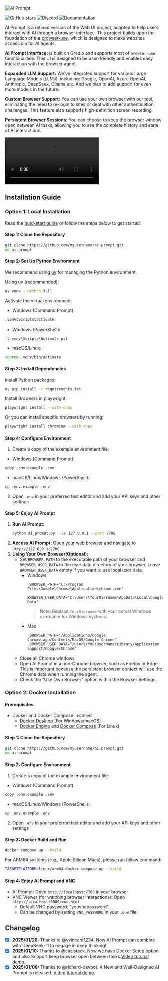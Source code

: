 <img src="./assets/ai-prompt.png" alt="AI Prompt" width="full"/>

<br/>

[![GitHub stars](https://img.shields.io/github/stars/myusername/ai-prompt?style=social)](https://github.com/myusername/ai-prompt/stargazers)
[![Discord](https://img.shields.io/discord/1303749220842340412?color=7289DA&label=Discord&logo=discord&logoColor=white)](https://link.browser-use.com/discord)
[![Documentation](https://img.shields.io/badge/Documentation-📕-blue)](https://docs.browser-use.com)

AI Prompt is a refined version of the Web UI project, adapted to help users interact with AI through a browser interface. This project builds upon the foundation of the [browser-use](https://github.com/browser-use/browser-use), which is designed to make websites accessible for AI agents.

**AI Prompt Interface:** is built on Gradio and supports most of `browser-use` functionalities. This UI is designed to be user-friendly and enables easy interaction with the browser agent.

**Expanded LLM Support:** We've integrated support for various Large Language Models (LLMs), including: Google, OpenAI, Azure OpenAI, Anthropic, DeepSeek, Ollama etc. And we plan to add support for even more models in the future.

**Custom Browser Support:** You can use your own browser with our tool, eliminating the need to re-login to sites or deal with other authentication challenges. This feature also supports high-definition screen recording.

**Persistent Browser Sessions:** You can choose to keep the browser window open between AI tasks, allowing you to see the complete history and state of AI interactions.

<video src="https://github.com/user-attachments/assets/56bc7080-f2e3-4367-af22-6bf2245ff6b" controls="controls">Your browser does not support playing this video!</video>

## Installation Guide

### Option 1: Local Installation

Read the [quickstart guide](https://docs.browser-use.com/quickstart#prepare-the-environment) or follow the steps below to get started.

#### Step 1: Clone the Repository
```bash
git clone https://github.com/myusername/ai-prompt.git
cd ai-prompt
```

#### Step 2: Set Up Python Environment
We recommend using [uv](https://docs.astral.sh/uv/) for managing the Python environment.

Using uv (recommended):
```bash
uv venv --python 3.11
```

Activate the virtual environment:
- Windows (Command Prompt):
```cmd
.venv\Scripts\activate
```
- Windows (PowerShell):
```powershell
.\.venv\Scripts\Activate.ps1
```
- macOS/Linux:
```bash
source .venv/bin/activate
```

#### Step 3: Install Dependencies
Install Python packages:
```bash
uv pip install -r requirements.txt
```

Install Browsers in playwright. 
```bash
playwright install --with-deps
```
Or you can install specific browsers by running:
```bash
playwright install chromium --with-deps
```

#### Step 4: Configure Environment
1. Create a copy of the example environment file:
- Windows (Command Prompt):
```bash
copy .env.example .env
```
- macOS/Linux/Windows (PowerShell):
```bash
cp .env.example .env
```
2. Open `.env` in your preferred text editor and add your API keys and other settings

#### Step 5: Enjoy AI Prompt
1.  **Run AI Prompt:**
    ```bash
    python ai_prompt.py --ip 127.0.0.1 --port 7788
    ```
2. **Access AI Prompt:** Open your web browser and navigate to `http://127.0.0.1:7788`.
3. **Using Your Own Browser(Optional):**
    - Set `BROWSER_PATH` to the executable path of your browser and `BROWSER_USER_DATA` to the user data directory of your browser. Leave `BROWSER_USER_DATA` empty if you want to use local user data.
      - Windows
        ```env
         BROWSER_PATH="C:\Program Files\Google\Chrome\Application\chrome.exe"
         BROWSER_USER_DATA="C:\Users\YourUsername\AppData\Local\Google\Chrome\User Data"
        ```
        > Note: Replace `YourUsername` with your actual Windows username for Windows systems.
      - Mac
        ```env
         BROWSER_PATH="/Applications/Google Chrome.app/Contents/MacOS/Google Chrome"
         BROWSER_USER_DATA="/Users/YourUsername/Library/Application Support/Google/Chrome"
        ```
    - Close all Chrome windows
    - Open AI Prompt in a non-Chrome browser, such as Firefox or Edge. This is important because the persistent browser context will use the Chrome data when running the agent.
    - Check the "Use Own Browser" option within the Browser Settings.

### Option 2: Docker Installation

#### Prerequisites
- Docker and Docker Compose installed
  - [Docker Desktop](https://www.docker.com/products/docker-desktop/) (For Windows/macOS)
  - [Docker Engine](https://docs.docker.com/engine/install/) and [Docker Compose](https://docs.docker.com/compose/install/) (For Linux)

#### Step 1: Clone the Repository
```bash
git clone https://github.com/myusername/ai-prompt.git
cd ai-prompt
```

#### Step 2: Configure Environment
1. Create a copy of the example environment file:
- Windows (Command Prompt):
```bash
copy .env.example .env
```
- macOS/Linux/Windows (PowerShell):
```bash
cp .env.example .env
```
2. Open `.env` in your preferred text editor and add your API keys and other settings

#### Step 3: Docker Build and Run
```bash
docker compose up --build
```
For ARM64 systems (e.g., Apple Silicon Macs), please run follow command:
```bash
TARGETPLATFORM=linux/arm64 docker compose up --build
```

#### Step 4: Enjoy AI Prompt and VNC
- AI Prompt: Open `http://localhost:7788` in your browser
- VNC Viewer (for watching browser interactions): Open `http://localhost:6080/vnc.html`
  - Default VNC password: "youvncpassword"
  - Can be changed by setting `VNC_PASSWORD` in your `.env` file

## Changelog
- [x] **2025/01/26:** Thanks to @vvincent1234. Now AI Prompt can combine with DeepSeek-r1 to engage in deep thinking!
- [x] **2025/01/10:** Thanks to @casistack. Now we have Docker Setup option and also Support keep browser open between tasks.[Video tutorial demo](https://github.com/myusername/ai-prompt/issues/1#issuecomment-2582511750).
- [x] **2025/01/06:** Thanks to @richard-devbot. A New and Well-Designed AI Prompt is released. [Video tutorial demo](https://github.com/myusername/ai-prompt/issues/1#issuecomment-2573393113).
